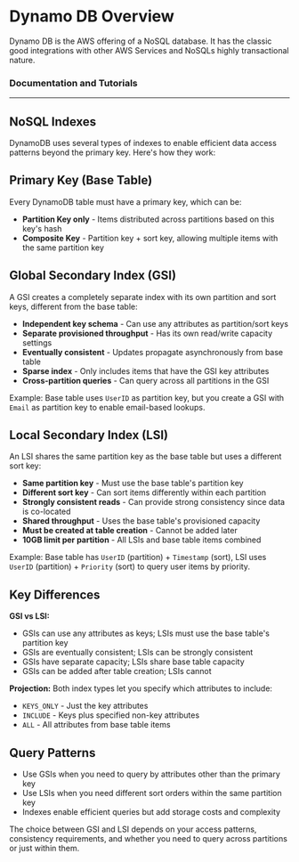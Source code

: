 # Dynamo DB Overview
Dynamo DB is the AWS offering of a NoSQL database. It has the classic good integrations with other AWS Services and NoSQLs highly transactional nature.

### Documentation and Tutorials

---
## NoSQL Indexes
DynamoDB uses several types of indexes to enable efficient data access patterns beyond the primary key. Here's how they work:

## Primary Key (Base Table)
Every DynamoDB table must have a primary key, which can be:
- **Partition Key only** - Items distributed across partitions based on this key's hash
- **Composite Key** - Partition key + sort key, allowing multiple items with the same partition key

## Global Secondary Index (GSI)
A GSI creates a completely separate index with its own partition and sort keys, different from the base table:

- **Independent key schema** - Can use any attributes as partition/sort keys
- **Separate provisioned throughput** - Has its own read/write capacity settings
- **Eventually consistent** - Updates propagate asynchronously from base table
- **Sparse index** - Only includes items that have the GSI key attributes
- **Cross-partition queries** - Can query across all partitions in the GSI

Example: Base table uses `UserID` as partition key, but you create a GSI with `Email` as partition key to enable email-based lookups.

## Local Secondary Index (LSI)
An LSI shares the same partition key as the base table but uses a different sort key:

- **Same partition key** - Must use the base table's partition key
- **Different sort key** - Can sort items differently within each partition
- **Strongly consistent reads** - Can provide strong consistency since data is co-located
- **Shared throughput** - Uses the base table's provisioned capacity
- **Must be created at table creation** - Cannot be added later
- **10GB limit per partition** - All LSIs and base table items combined

Example: Base table has `UserID` (partition) + `Timestamp` (sort), LSI uses `UserID` (partition) + `Priority` (sort) to query user items by priority.

## Key Differences

**GSI vs LSI:**
- GSIs can use any attributes as keys; LSIs must use the base table's partition key
- GSIs are eventually consistent; LSIs can be strongly consistent
- GSIs have separate capacity; LSIs share base table capacity
- GSIs can be added after table creation; LSIs cannot

**Projection:**
Both index types let you specify which attributes to include:
- `KEYS_ONLY` - Just the key attributes
- `INCLUDE` - Keys plus specified non-key attributes  
- `ALL` - All attributes from base table items

## Query Patterns
- Use GSIs when you need to query by attributes other than the primary key
- Use LSIs when you need different sort orders within the same partition key
- Indexes enable efficient queries but add storage costs and complexity

The choice between GSI and LSI depends on your access patterns, consistency requirements, and whether you need to query across partitions or just within them.
